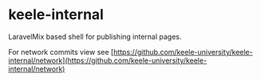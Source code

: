 # keele-internal

LaravelMix based shell for publishing internal pages.

For network commits view see [https://github.com/keele-university/keele-internal/network](https://github.com/keele-university/keele-internal/network)